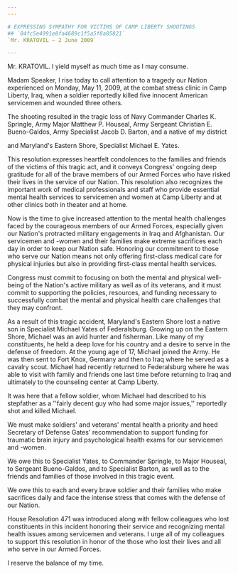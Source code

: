 ```yaml
---
---

# EXPRESSING SYMPATHY FOR VICTIMS OF CAMP LIBERTY SHOOTINGS
## `04fc5e4991e8fa4689c1f5a5f8a85821`
`Mr. KRATOVIL — 2 June 2009`

---
```



Mr. KRATOVIL. I yield myself as much time as I may consume.

Madam Speaker, I rise today to call attention to a tragedy our Nation 
experienced on Monday, May 11, 2009, at the combat stress clinic in 
Camp Liberty, Iraq, when a soldier reportedly killed five innocent 
American servicemen and wounded three others.

The shooting resulted in the tragic loss of Navy Commander Charles K. 
Springle, Army Major Matthew P. Houseal, Army Sergeant Christian E. 
Bueno-Galdos, Army Specialist Jacob D. Barton, and a native of my 
district


and Maryland's Eastern Shore, Specialist Michael E. Yates.

This resolution expresses heartfelt condolences to the families and 
friends of the victims of this tragic act, and it conveys Congress' 
ongoing deep gratitude for all of the brave members of our Armed Forces 
who have risked their lives in the service of our Nation. This 
resolution also recognizes the important work of medical professionals 
and staff who provide essential mental health services to servicemen 
and women at Camp Liberty and at other clinics both in theater and at 
home.

Now is the time to give increased attention to the mental health 
challenges faced by the courageous members of our Armed Forces, 
especially given our Nation's protracted military engagements in Iraq 
and Afghanistan. Our servicemen and -women and their families make 
extreme sacrifices each day in order to keep our Nation safe. Honoring 
our commitment to those who serve our Nation means not only offering 
first-class medical care for physical injuries but also in providing 
first-class mental health services.

Congress must commit to focusing on both the mental and physical 
well-being of the Nation's active military as well as of its veterans, 
and it must commit to supporting the policies, resources, and funding 
necessary to successfully combat the mental and physical health care 
challenges that they may confront.

As a result of this tragic accident, Maryland's Eastern Shore lost a 
native son in Specialist Michael Yates of Federalsburg. Growing up on 
the Eastern Shore, Michael was an avid hunter and fisherman. Like many 
of my constituents, he held a deep love for his country and a desire to 
serve in the defense of freedom. At the young age of 17, Michael joined 
the Army. He was then sent to Fort Knox, Germany and then to Iraq where 
he served as a cavalry scout. Michael had recently returned to 
Federalsburg where he was able to visit with family and friends one 
last time before returning to Iraq and ultimately to the counseling 
center at Camp Liberty.

It was here that a fellow soldier, whom Michael had described to his 
stepfather as a ''fairly decent guy who had some major issues,'' 
reportedly shot and killed Michael.

We must make soldiers' and veterans' mental health a priority and 
heed Secretary of Defense Gates' recommendation to support funding for 
traumatic brain injury and psychological health exams for our 
servicemen and -women.

We owe this to Specialist Yates, to Commander Springle, to Major 
Houseal, to Sergeant Bueno-Galdos, and to Specialist Barton, as well as 
to the friends and families of those involved in this tragic event.



We owe this to each and every brave soldier and their families who 
make sacrifices daily and face the intense stress that comes with the 
defense of our Nation.

House Resolution 471 was introduced along with fellow colleagues who 
lost constituents in this incident honoring their service and 
recognizing mental health issues among servicemen and veterans. I urge 
all of my colleagues to support this resolution in honor of the those 
who lost their lives and all who serve in our Armed Forces.

I reserve the balance of my time.